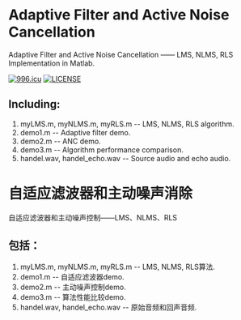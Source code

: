 # Adaptive Filter and Active Noise Cancellation
Adaptive Filter and Active Noise Cancellation —— LMS, NLMS, RLS Implementation in Matlab.

[![996.icu](https://img.shields.io/badge/link-996.icu-red.svg)](https://996.icu)
[![LICENSE](https://img.shields.io/badge/license-Anti%20996-blue.svg)](https://github.com/996icu/996.ICU/blob/master/LICENSE)
## Including:
1. myLMS.m, myNLMS.m, myRLS.m -- LMS, NLMS, RLS algorithm.
2. demo1.m -- Adaptive filter demo.
3. demo2.m -- ANC demo.
4. demo3.m -- Algorithm performance comparison.
4. handel.wav, handel_echo.wav -- Source audio and echo audio.

# 自适应滤波器和主动噪声消除
自适应滤波器和主动噪声控制——LMS、NLMS、RLS
## 包括：
1. myLMS.m, myNLMS.m, myRLS.m -- LMS, NLMS, RLS算法.
2. demo1.m -- 自适应滤波器demo.
3. demo2.m -- 主动噪声控制demo.
4. demo3.m -- 算法性能比较demo.
4. handel.wav, handel_echo.wav -- 原始音频和回声音频.
